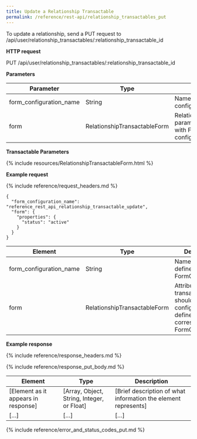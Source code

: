 ```yaml
---
title: Update a Relationship Transactable
permalink: /reference/rest-api/relationship_transactables_put
---
```


To update a relationship, send a PUT request to /api/user/relationship_transactables/:relationship_transactable_id

**HTTP request**

PUT /api/user/relationship_transactables/:relationship_transactable_id

**Parameters**

| Parameter               | Type                         | Description                                                                                   | Required | Notes |
| ----------------------- | ---------------------------- | --------------------------------------------------------------------------------------------- | -------- | ----- |
| form_configuration_name | String                       | Name of the form configuration                                                                | Required |       |
| form                    | RelationshipTransactableForm | RelationshipTransactableForm parameters that corresponds with FormConfiguration configuration | Required |       |

**Transactable Parameters**

{% include resources/RelationshipTransactableForm.html %}

**Example request**

{% include reference/request_headers.md %}

```
{
  "form_configuration_name": "reference_rest_api_relationship_transactable_update",
  "form": {
    "properties": {
      "status": "active"
    }
  }
}
```

| Element                 | Type                         | Description                                                                                        | Required? |
| ----------------------- | ---------------------------- | -------------------------------------------------------------------------------------------------- | --------- |
| form_configuration_name | String                       | Name of the defined FormConfiguration                                                              | Required  |
| form                    | RelationshipTransactableForm | Attributes for transactable, should match configuration defined in corresponding FormConfiguration | Required  |

**Example response**

{% include reference/response_headers.md %}

{% include reference/response_put_body.md %}

| Element                             | Type                                       | Description                                                    |
| ----------------------------------- | ------------------------------------------ | -------------------------------------------------------------- |
| [Element as it appears in response] | [Array, Object, String, Integer, or Float] | [Brief description of what information the element represents] |
| […]                                 | […]                                        | […]                                                            |

{% include reference/error_and_status_codes_put.md %}
